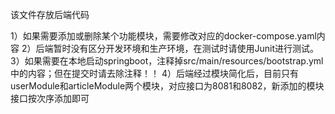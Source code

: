 该文件存放后端代码

1）如果需要添加或删除某个功能模块，需要修改对应的docker-compose.yaml内容
2）后端暂时没有区分开发环境和生产环境，在测试时请使用Junit进行测试。
3）如果需要在本地启动springboot，注释掉src/main/resources/bootstrap.yml中的内容；但在提交时请去除注释！！
4）后端经过模块简化后，目前只有userModule和articleModule两个模块，对应接口为8081和8082，新添加的模块接口按次序添加即可

